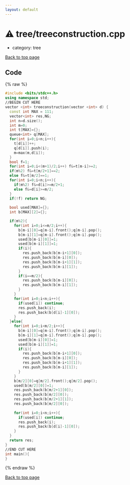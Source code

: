 ```yaml
---
layout: default
---
```


<!-- mathjax config similar to math.stackexchange -->
<script type="text/javascript" async
  src="https://cdnjs.cloudflare.com/ajax/libs/mathjax/2.7.5/MathJax.js?config=TeX-MML-AM_CHTML">
</script>
<script type="text/x-mathjax-config">
  MathJax.Hub.Config({
    TeX: { equationNumbers: { autoNumber: "AMS" }},
    tex2jax: {
      inlineMath: [ ['$','$'] ],
      processEscapes: true
    },
    "HTML-CSS": { matchFontHeight: false },
    displayAlign: "left",
    displayIndent: "2em"
  });
</script>

<script type="text/javascript" src="https://cdnjs.cloudflare.com/ajax/libs/jquery/3.4.1/jquery.min.js"></script>
<script src="https://cdn.jsdelivr.net/npm/jquery-balloon-js@1.1.2/jquery.balloon.min.js" integrity="sha256-ZEYs9VrgAeNuPvs15E39OsyOJaIkXEEt10fzxJ20+2I=" crossorigin="anonymous"></script>
<script type="text/javascript" src="../../assets/js/copy-button.js"></script>
<link rel="stylesheet" href="../../assets/css/copy-button.css" />


# :warning: tree/treeconstruction.cpp
* category: tree


<a href="../../index.html">Back to top page</a>



## Code
{% raw %}
```cpp
#include <bits/stdc++.h>
using namespace std;
//BEGIN CUT HERE
vector <int> treeconstruction(vector <int> d) {
  const int MAX = 111;
  vector<int> res,NG;
  int n=d.size();
  int m=0;
  int t[MAX]={};
  queue<int> q[MAX];
  for(int i=0;i<n;i++){
    t[d[i]]++;
    q[d[i]].push(i);
    m=max(m,d[i]);
  }
  bool f=1;
  for(int i=0;i<(m+1)/2;i++) f&=t[m-i]>=2;
  if(m%2) f&=t[m/2+1]==2;
  else f&=t[m/2]==1;
  for(int i=0;i<n;i++){
    if(m%2) f&=d[i]>=m/2+1;
    else f&=d[i]>=m/2;
  }
  if(!f) return NG;
    
  bool used[MAX]={};
  int b[MAX][2]={};

  if(m%2){
    for(int i=0;i<=m/2;i++){
      b[m-i][0]=q[m-i].front();q[m-i].pop();
      b[m-i][1]=q[m-i].front();q[m-i].pop();
      used[b[m-i][0]]=1;
      used[b[m-i][1]]=1;
      if(i){
        res.push_back(b[m-i+1][0]);
        res.push_back(b[m-i][0]);
        res.push_back(b[m-i+1][1]);
        res.push_back(b[m-i][1]);
      }
      if(i==m/2){
        res.push_back(b[m-i][0]);
        res.push_back(b[m-i][1]);
      }
    }
    for(int i=0;i<n;i++){
      if(used[i]) continue;
      res.push_back(i);
      res.push_back(b[d[i]-1][0]);
    }
  }else{
    for(int i=0;i<m/2;i++){
      b[m-i][0]=q[m-i].front();q[m-i].pop();
      b[m-i][1]=q[m-i].front();q[m-i].pop();
      used[b[m-i][0]]=1;
      used[b[m-i][1]]=1;
      if(i){
        res.push_back(b[m-i+1][0]);
        res.push_back(b[m-i][0]);
        res.push_back(b[m-i+1][1]);
        res.push_back(b[m-i][1]);
      }
    }
    b[m/2][0]=q[m/2].front();q[m/2].pop();
    used[b[m/2][0]]=1;
    res.push_back(b[m/2+1][0]);
    res.push_back(b[m/2][0]);
    res.push_back(b[m/2+1][1]);
    res.push_back(b[m/2][0]);
      
    for(int i=0;i<n;i++){
      if(used[i]) continue;
      res.push_back(i);
      res.push_back(b[d[i]-1][0]);
    }
  }
  return res;
}
//END CUT HERE
int main(){
}

```
{% endraw %}

<a href="../../index.html">Back to top page</a>


